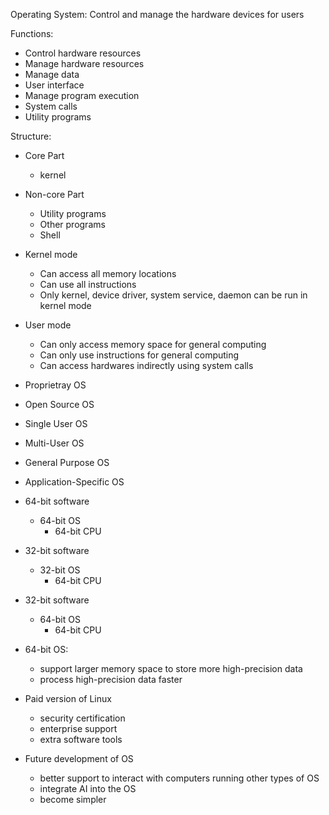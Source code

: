 Operating System: 
Control and manage the hardware devices for users

Functions:
- Control hardware resources
- Manage hardware resources
- Manage data
- User interface
- Manage program execution
- System calls
- Utility programs

Structure:
- Core Part
	- kernel
- Non-core Part
	- Utility programs
	- Other programs
	- Shell

- Kernel mode
	- Can access all memory locations
	- Can use all instructions
	- Only kernel, device driver, system service, daemon can be run in kernel mode
- User mode
	- Can only access memory space for general computing
	- Can only use instructions for general computing
	- Can access hardwares indirectly using system calls

- Proprietray OS
- Open Source OS

- Single User OS
- Multi-User OS

- General Purpose OS
- Application-Specific OS

- 64-bit software
	- 64-bit OS
		- 64-bit CPU
- 32-bit software
	- 32-bit OS
		- 64-bit CPU
- 32-bit software
	- 64-bit OS
		- 64-bit CPU

- 64-bit OS:
	- support larger memory space to store more high-precision data
	- process high-precision data faster

- Paid version of Linux
	- security certification
	- enterprise support
	- extra software tools

- Future development of OS
	- better support to interact with computers running other types of OS
	- integrate AI into the OS
	- become simpler




